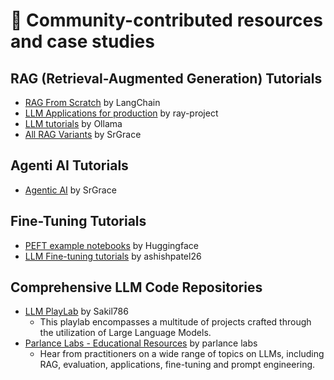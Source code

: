 # 🤝 Community-contributed resources and case studies

## RAG (Retrieval-Augmented Generation) Tutorials
- [RAG From Scratch](https://github.com/langchain-ai/rag-from-scratch) by LangChain
- [LLM Applications for production](https://github.com/ray-project/llm-applications/tree/main) by ray-project
- [LLM tutorials](https://github.com/ollama/ollama/tree/main/examples) by Ollama
- [All RAG Variants](https://github.com/SrGrace/RAG) by SrGrace

## Agenti AI Tutorials
- [Agentic AI](https://github.com/SrGrace/AgenticAI) by SrGrace

## Fine-Tuning Tutorials
- [PEFT example notebooks](https://github.com/huggingface/peft/tree/main/examples) by Huggingface
- [LLM Fine-tuning tutorials](https://github.com/ashishpatel26/LLM-Finetuning) by ashishpatel26

## Comprehensive LLM Code Repositories
- [LLM PlayLab](https://github.com/Sakil786/LLM-PlayLab) by Sakil786
  - This playlab encompasses a multitude of projects crafted through the utilization of Large Language Models.
- [Parlance Labs - Educational Resources](https://parlance-labs.com/education/) by parlance labs
  - Hear from practitioners on a wide range of topics on LLMs, including RAG, evaluation, applications, fine-tuning and prompt engineering.  
